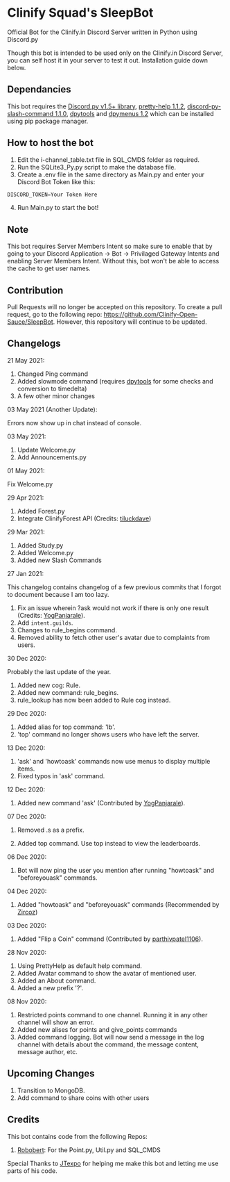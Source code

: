 # Clinify Squad's SleepBot

Official Bot for the Clinify.in Discord Server written in Python using Discord.py

Though this bot is intended to be used only on the Clinify.in Discord Server, you can self host it in your server to test it out. Installation guide down below.

## Dependancies

This bot requires the [Discord.py v1.5+ library](https://discordpy.readthedocs.io/), [pretty-help 1.1.2](https://pypi.org/project/discord-pretty-help/), [discord-py-slash-command 1.1.0](https://pypi.org/project/discord-py-slash-command/), [dpytools](https://github.com/chrisdewa/dpytools) and [dpymenus 1.2](https://pypi.org/project/dpymenus/) which can be installed using pip package manager.

## How to host the bot

1. Edit the i-channel_table.txt file in SQL_CMDS folder as required.
2. Run the SQLite3_Py.py script to make the database file.
3. Create a .env file in the same directory as Main.py and enter your Discord Bot Token like this:

```py
DISCORD_TOKEN=Your Token Here
```

4. Run Main.py to start the bot!

## Note

This bot requires Server Members Intent so make sure to enable that by going to your Discord Application -> Bot -> Privilaged Gateway Intents and enabling Server Members Intent. Without this, bot won't be able to access the cache to get user names.

## Contribution

Pull Requests will no longer be accepted on this repository. To create a pull request, go to the following repo: https://github.com/Clinify-Open-Sauce/SleepBot. However, this repository will continue to be updated.

## Changelogs

21 May 2021:

1. Changed Ping command
2. Added slowmode command (requires [dpytools](https://github.com/chrisdewa/dpytools) for some checks and conversion to timedelta)
3. A few other minor changes

03 May 2021 (Another Update):

Errors now show up in chat instead of console.

03 May 2021:

1. Update Welcome.py
2. Add Announcements.py

01 May 2021:

Fix Welcome.py

29 Apr 2021:

1. Added Forest.py
2. Integrate ClinifyForest API (Credits: [tiluckdave](https://github.com/tiluckdave))

29 Mar 2021:

1. Added Study.py
2. Added Welcome.py
3. Added new Slash Commands

27 Jan 2021:

This changelog contains changelog of a few previous commits that I forgot to document because I am too lazy.

1. Fix an issue wherein ?ask would not work if there is only one result (Credits: [YogPanjarale](https://github.com/YogPanjarale)).
2. Add `intent.guilds`.
3. Changes to rule_begins command.
4. Removed ability to fetch other user's avatar due to complaints from users.

30 Dec 2020:

Probably the last update of the year.

1. Added new cog: Rule.
2. Added new command: rule_begins.
3. rule_lookup has now been added to Rule cog instead.

29 Dec 2020:

1. Added alias for top command: 'lb'.
2. 'top' command no longer shows users who have left the server.

13 Dec 2020:

1. 'ask' and 'howtoask' commands now use menus to display multiple items.
2. Fixed typos in 'ask' command.

12 Dec 2020:

1. Added new command 'ask' (Contributed by [YogPanjarale](https://github.com/YogPanjarale)).

07 Dec 2020:

1. Removed .s as a prefix.

2. Added top command. Use top instead to view the leaderboards.

06 Dec 2020:

1. Bot will now ping the user you mention after running "howtoask" and "beforeyouask" commands.

04 Dec 2020:

1. Added "howtoask" and "beforeyouask" commands (Recommended by [Zircoz](https://github.com/Zircoz))

03 Dec 2020:

1. Added "Flip a Coin" command (Contributed by [parthivpatel1106](https://github.com/parthivpatel1106)).

28 Nov 2020:

1. Using PrettyHelp as default help command.
2. Added Avatar command to show the avatar of mentioned user.
3. Added an About command.
4. Added a new prefix '?'.

08 Nov 2020:

1. Restricted points command to one channel. Running it in any other channel will show an error.
2. Added new alises for points and give_points commands
3. Added command logging. Bot will now send a message in the log channel with details about the command, the message content, message author, etc.

## Upcoming Changes

1. Transition to MongoDB.
2. Add command to share coins with other users

## Credits

This bot contains code from the following Repos:

1. [Robobert](https://github.com/JTexpo/Robobert): For the Point.py, Util.py and SQL_CMDS

Special Thanks to [JTexpo](https://github.com/JTexpo) for helping me make this bot and letting me use parts of his code.
